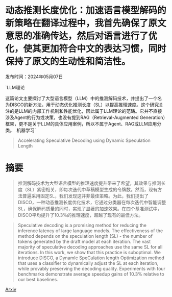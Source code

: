 # 动态推测长度优化：加速语言模型解码的新策略在翻译过程中，我首先确保了原文意思的准确传达，然后对语言进行了优化，使其更加符合中文的表达习惯，同时保持了原文的生动性和简洁性。

发布时间：2024年05月07日

`LLM理论

这篇论文主要探讨了大型语言模型（LLM）中的推测解码技术，并提出了一个名为DISCO的新方法，用于动态优化推测长度（SL）以提高推理速度。这个研究关注的是LLM的内部工作机制和性能优化，因此属于LLM理论的范畴。它并不直接涉及Agent的行为或决策，也没有提到RAG（Retrieval-Augmented Generation）框架，更不是关于LLM的具体应用案例，所以不属于Agent、RAG或LLM应用分类。` `机器学习`

> Accelerating Speculative Decoding using Dynamic Speculation Length

# 摘要

> 推测解码技术为大型语言模型的推理速度提升带来了希望，其效果与推测长度（SL）紧密相关，即每次迭代中草稿模型生成的令牌数。然而，现有方法普遍采用固定SL，我们发现这并非最佳策略。为此，我们提出了DISCO，一种动态推测长度优化技术，它通过分类器在每次迭代中智能调整SL，确保解码质量的同时，实现了显著的加速效果。在四个基准测试中，DISCO平均提升了10.3%的推理速度，超越了现有的最佳方法。

> Speculative decoding is a promising method for reducing the inference latency of large language models. The effectiveness of the method depends on the speculation length (SL) - the number of tokens generated by the draft model at each iteration. The vast majority of speculative decoding approaches use the same SL for all iterations. In this work, we show that this practice is suboptimal. We introduce DISCO, a DynamIc SpeCulation length Optimization method that uses a classifier to dynamically adjust the SL at each iteration, while provably preserving the decoding quality. Experiments with four benchmarks demonstrate average speedup gains of 10.3% relative to our best baselines.

[Arxiv](https://arxiv.org/abs/2405.04304)